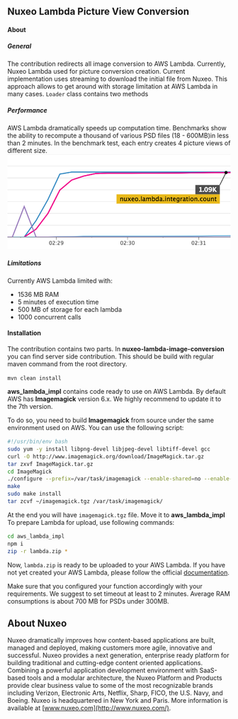 ## Nuxeo Lambda Picture View Conversion

#### About

##### General
The contribution redirects all image conversion to AWS Lambda.
Currently, Nuxeo Lambda used for picture conversion creation.
Current implementation uses streaming to download the initial file from Nuxeo.
This approach allows to get around with storage limitation at AWS Lambda in many cases.
`Loader` class contains two methods 

##### Performance
AWS Lambda dramatically speeds up computation time.
Benchmarks show the ability to recompute a thousand of various PSD files (18 - 600MB)in less than 2 minutes.
In the benchmark test, each entry creates 4 picture views of different size.
![](data/lambda_perf.png)

##### Limitations
Currently AWS Lambda limited with:

- 1536 MB RAM
- 5 minutes of execution time
- 500 MB of storage for each lambda
- 1000 concurrent calls

#### Installation

The contribution contains two parts. 
In **nuxeo-lambda-image-conversion** you can find server side contribution.
This should be build with regular maven command from the root directory.
 
`mvn clean install`

**aws_lambda_impl** contains code ready to use on AWS Lambda. 
By default AWS has **Imagemagick** version 6.x.
We highly recommend to update it to the 7th version.

To do so, you need to build **Imagemagick** from source under the same environment used on AWS.
You can use the following script:

```bash
#!/usr/bin/env bash
sudo yum -y install libpng-devel libjpeg-devel libtiff-devel gcc
curl -O http://www.imagemagick.org/download/ImageMagick.tar.gz
tar zxvf ImageMagick.tar.gz
cd ImageMagick
./configure --prefix=/var/task/imagemagick --enable-shared=no --enable-static=yes
make
sudo make install
tar zcvf ~/imagemagick.tgz /var/task/imagemagick/
```

At the end you will have `imagemagick.tgz` file. Move it to **aws_lambda_impl**
To prepare Lambda for upload, use following commands:

```bash
cd aws_lambda_impl
npm i
zip -r lambda.zip *
```

Now, `lambda.zip` is ready to be uploaded to your AWS Lambda. 
If you have not yet created your AWS Lambda, please follow the official
[documentation](http://docs.aws.amazon.com/lambda/latest/dg/getting-started.html).

Make sure that you configured your function accordingly with your requirements. 
We suggest to set timeout at least to 2 minutes. Average RAM consumptions is about 700 MB for PSDs under 300MB.

## About Nuxeo
Nuxeo dramatically improves how content-based applications are built, managed and deployed, making customers more agile, innovative and successful. Nuxeo provides a next generation, enterprise ready platform for building traditional and cutting-edge content oriented applications. Combining a powerful application development environment with SaaS-based tools and a modular architecture, the Nuxeo Platform and Products provide clear business value to some of the most recognizable brands including Verizon, Electronic Arts, Netflix, Sharp, FICO, the U.S. Navy, and Boeing. Nuxeo is headquartered in New York and Paris. More information is available at [www.nuxeo.com](http://www.nuxeo.com/).

